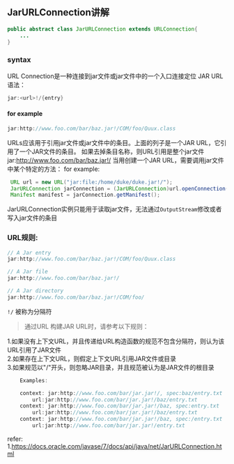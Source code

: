 ## JarURLConnection讲解

```java
public abstract class JarURLConnection extends URLConnection{
    ...
}
```

### syntax
URL Connection是一种连接到jar文件或jar文件中的一个入口连接定位
JAR URL语法：
```java
jar:<url>!/{entry}
```

#### for example
```java
jar:http://www.foo.com/bar/baz.jar!/COM/foo/Quux.class
```
URLs应该用于引用jar文件或jar文件中的条目。上面的列子是一个JAR URL，它引用了一个JAR文件的条目。 如果去掉条目名称，则URL引用是整个jar文件 jar:http://www.foo.com/bar/baz.jar!/
当用创建一个JAR URL，需要调用jar文件中某个特定的方法： for example:
```java
 URL url = new URL("jar:file:/home/duke/duke.jar!/");
 JarURLConnection jarConnection = (JarURLConnection)url.openConnection();
 Manifest manifest = jarConnection.getManifest();
```
JarURLConnection实例只能用于读取jar文件，无法通过`OutputStream`修改或者写入jar文件的条目

### URL规则:
```java
// A Jar entry
jar:http://www.foo.com/bar/baz.jar!/COM/foo/Quux.class

// A Jar file
jar:http://www.foo.com/bar/baz.jar!/

// A Jar directory
jar:http://www.foo.com/bar/baz.jar!/COM/foo/
```
`!/`  被称为分隔符

>通过URL 构建JAR URL时，请参考以下规则：

1.如果没有上下文URL，并且传递给URL构造函数的规范不包含分隔符，则认为该URL引用了JAR文件  
2.如果存在上下文URL，则假定上下文URL引用JAR文件或目录  
3.如果规范以"/"开头，则忽略JAR目录，并且规范被认为是JAR文件的根目录  

```java
    Examples:

    context: jar:http://www.foo.com/bar/jar.jar!/, spec:baz/entry.txt
        url:jar:http://www.foo.com/bar/jar.jar!/baz/entry.txt 
    context: jar:http://www.foo.com/bar/jar.jar!/baz, spec:entry.txt
        url:jar:http://www.foo.com/bar/jar.jar!/baz/entry.txt 
    context: jar:http://www.foo.com/bar/jar.jar!/baz, spec:/entry.txt
        url:jar:http://www.foo.com/bar/jar.jar!/entry.txt 
```


refer:
1.https://docs.oracle.com/javase/7/docs/api/java/net/JarURLConnection.html
